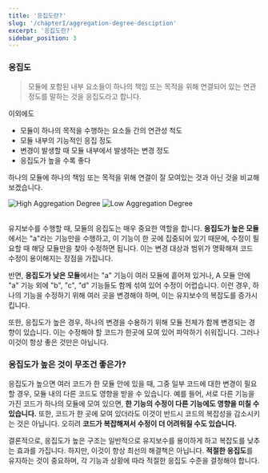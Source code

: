 ```yaml
---
title: '응집도란?'
slug: '/chapterI/aggregation-degree-desciption'
excerpt: '응집도란?'
sidebar_position: 3
---
```


### 응집도
> 모듈에 포함된 내부 요소들이 하나의 책임 또는 목적을 위해 연결되어 있는 연관 정도를 말하는 것을 응집도라고 합니다.

이외에도
- 모듈이 하나의 목적을 수행하는 요소들 간의 연관성 척도
- 모듈 내부의 기능적인 응집 정도
- 변경이 발생할 때 모듈 내부에서 발생하는 변경 정도
- 응집도가 높을 수록 좋다

하나의 모듈에 하나의 책임 또는 목적을 위해 연결이 잘 모여있는 것과 아닌 것을 비교해보겠습니다.

<img src="/Users/junha/Desktop/Developer_Jun/static/img/HighAggregationDegree.png" alt="High Aggregation Degree" />

<img src="/Users/junha/Desktop/Developer_Jun/static/img/LowAggregationDegree.png" alt="Low Aggregation Degree" />

<br />
<br />

유지보수를 수행할 때, 모듈의 응집도는 매우 중요한 역할을 합니다. **응집도가 높은 모듈**에서는 "a"라는 기능만을 수행하고, 이 기능이 한 곳에 집중되어 있기 때문에, 수정이 필요할 때 해당 모듈만을 찾아 수정하면 됩니다. 이는 변경 대상과 범위가 명확해져 코드 수정이 용이해지는 장점을 가집니다.

반면, **응집도가 낮은 모듈**에서는 "a" 기능이 여러 모듈에 흩어져 있거나, A 모듈 안에 "a" 기능 외에 "b", "c", "d" 기능들도 함께 섞여 있어 수정이 어렵습니다. 이런 경우, 하나의 기능을 수정하기 위해 여러 곳을 변경해야 하며, 이는 유지보수의 복잡도를 증가시킵니다.

또한, 응집도가 높은 경우, 하나의 변경을 수용하기 위해 모듈 전체가 함께 변경되는 경향이 있습니다. 이는 수정해야 할 코드가 한곳에 모여 있어 파악하기 쉬워집니다. 그러나 이것이 항상 좋은 것만은 아닙니다.

### 응집도가 높은 것이 무조건 좋은가?

응집도가 높으면 여러 코드가 한 모듈 안에 있을 때, 그중 일부 코드에 대한 변경이 필요할 경우, 모듈 내의 다른 코드도 영향을 받을 수 있습니다. 예를 들어, 서로 다른 기능을 가진 코드가 하나의 모듈에 모여 있으면, **한 기능의 수정이 다른 기능에도 영향을 미칠 수 있습니다.** 또한, 코드가 한 곳에 모여 있더라도 이것이 반드시 코드의 복잡성을 감소시키는 것은 아닙니다. 오히려 **코드가 복잡해져서 수정이 더 어려워질 수도 있습니다.**

결론적으로, 응집도가 높은 구조는 일반적으로 유지보수를 용이하게 하고 복잡도를 낮추는 효과를 가집니다. 하지만, 이것이 항상 최선의 해결책은 아닙니다. **적절한 응집도**를 유지하는 것이 중요하며, 각 기능과 상황에 따라 적절한 응집도 수준을 결정해야 합니다.

<!-- import { useState } from 'react';

# 응집도란?

응집도란 무엇일까요?

<button onClick={() => alert('알람! 이 버튼이 클릭되었습니다.')}>
  알람 표시
</button> -->